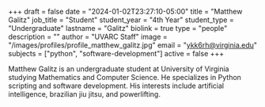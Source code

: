 +++
draft = false
date = "2024-01-02T23:27:10-05:00"
title = "Matthew Galitz"
job_title = "Student"
student_year = "4th Year"
student_type = "Undergraduate"
lastname = "Galitz"
biolink = true
type = "people"
description = ""
author = "UVARC Staff"
image = "/images/profiles/profile_matthew_galitz.jpg"
email = "ykk6rh@virginia.edu"
subjects = ["python", "software-development"]
active = false
+++

Matthew Galitz is an undergraduate student at University of Virginia studying Mathematics and Computer Science. He specializes in Python scripting and software development. His interests include artificial intelligence, brazilian jiu jitsu, and powerlifting.
<br><br>
